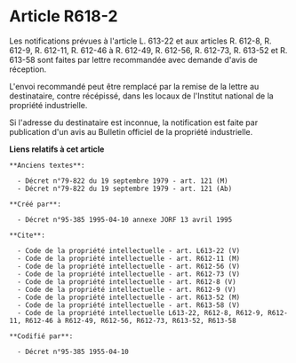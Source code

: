 # Article R618-2

Les notifications prévues à l'article L. 613-22 et aux articles R. 612-8, R. 612-9, R. 612-11, R. 612-46 à R. 612-49, R.
612-56, R. 612-73, R. 613-52 et R. 613-58 sont faites par lettre recommandée avec demande d'avis de réception.

L'envoi recommandé peut être remplacé par la remise de la lettre au destinataire, contre récépissé, dans les locaux de
l'Institut national de la propriété industrielle.

Si l'adresse du destinataire est inconnue, la notification est faite par publication d'un avis au Bulletin officiel de la
propriété industrielle.

**Liens relatifs à cet article**

	**Anciens textes**:

	  - Décret n°79-822 du 19 septembre 1979 - art. 121 (M)
	  - Décret n°79-822 du 19 septembre 1979 - art. 121 (Ab)

	**Créé par**:

	  - Décret n°95-385 1995-04-10 annexe JORF 13 avril 1995

	**Cite**:

	  - Code de la propriété intellectuelle - art. L613-22 (V)
	  - Code de la propriété intellectuelle - art. R612-11 (M)
	  - Code de la propriété intellectuelle - art. R612-56 (V)
	  - Code de la propriété intellectuelle - art. R612-73 (V)
	  - Code de la propriété intellectuelle - art. R612-8 (V)
	  - Code de la propriété intellectuelle - art. R612-9 (V)
	  - Code de la propriété intellectuelle - art. R613-52 (M)
	  - Code de la propriété intellectuelle - art. R613-58 (V)
	  - Code de la propriété intellectuelle L613-22, R612-8, R612-9, R612-11, R612-46 à R612-49, R612-56, R612-73, R613-52, R613-58

	**Codifié par**:

	  - Décret n°95-385 1955-04-10
